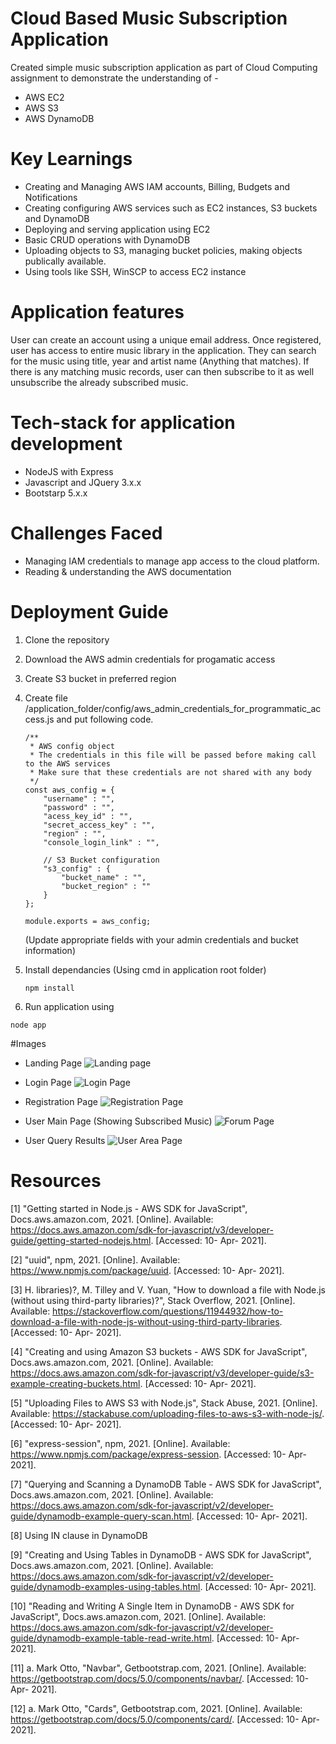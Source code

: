 # Cloud Based Music Subscription Application

Created simple music subscription application as part of Cloud Computing assignment to demonstrate the understanding of -
* AWS EC2 
* AWS S3
* AWS DynamoDB

# Key Learnings

* Creating and Managing AWS IAM accounts, Billing, Budgets and Notifications
* Creating configuring AWS services such as EC2 instances, S3 buckets and DynamoDB
* Deploying and serving application using EC2
* Basic CRUD operations with DynamoDB
* Uploading objects to S3, managing bucket policies, making objects publically available.
* Using tools like SSH, WinSCP to access EC2 instance

# Application features

User can create an account using a unique email address.
Once registered, user has access to entire music library in the application. They can search for the music using title, year and artist name (Anything that matches). 
If there is any matching music records, user can then subscribe to it as well unsubscribe the already subscribed music.

# Tech-stack for application development

* NodeJS with Express
* Javascript and JQuery 3.x.x
* Bootstarp 5.x.x

# Challenges Faced

* Managing IAM credentials to manage app access to the cloud platform.
* Reading & understanding the AWS documentation


# Deployment Guide

1. Clone the repository
2. Download the AWS admin credentials for progamatic access
3. Create S3 bucket in preferred region
4. Create file /application_folder/config/aws_admin_credentials_for_programmatic_access.js and put following code.
    ```
    /**
     * AWS config object
     * The credentials in this file will be passed before making call to the AWS services
     * Make sure that these credentials are not shared with any body
     */
    const aws_config = {
        "username" : "",
        "password" : "",
        "acess_key_id" : "",
        "secret_access_key" : "",
        "region" : "",
        "console_login_link" : "",

        // S3 Bucket configuration
        "s3_config" : {
            "bucket_name" : "",
            "bucket_region" : ""
        }
    };

    module.exports = aws_config;
    ```
    (Update appropriate fields with your admin credentials and bucket information)

5. Install dependancies (Using cmd in application root folder)
   ```
   npm install
   ```
6. Run application using 
  ```
  node app
  ```
  
  #Images
* Landing Page
![Landing page](https://github.com/yogesh-chaudhari-77/Lets-Take-Down-Spotify/tree/master/screenshots/1.png)

* Login Page
![Login Page](https://github.com/yogesh-chaudhari-77/Lets-Take-Down-Spotify/tree/master/screenshots/2.png)

* Registration Page
![Registration Page](https://github.com/yogesh-chaudhari-77/Lets-Take-Down-Spotify/tree/master/screenshots/3.png)

* User Main Page (Showing Subscribed Music)
![Forum Page](https://github.com/yogesh-chaudhari-77/Lets-Take-Down-Spotify/tree/master/screenshots/4.png)

* User Query Results
![User Area Page](https://github.com/yogesh-chaudhari-77/Lets-Take-Down-Spotify/tree/master/screenshots/5.png)


# Resources
[1] "Getting started in Node.js - AWS SDK for JavaScript", Docs.aws.amazon.com, 2021. [Online]. Available: https://docs.aws.amazon.com/sdk-for-javascript/v3/developer-guide/getting-started-nodejs.html. [Accessed: 10- Apr- 2021].

[2] "uuid", npm, 2021. [Online]. Available: https://www.npmjs.com/package/uuid. [Accessed: 10- Apr- 2021].

[3] H. libraries)?, M. Tilley and V. Yuan, "How to download a file with Node.js (without using third-party libraries)?", Stack Overflow, 2021. [Online]. Available: https://stackoverflow.com/questions/11944932/how-to-download-a-file-with-node-js-without-using-third-party-libraries. [Accessed: 10- Apr- 2021].

[4] "Creating and using Amazon S3 buckets - AWS SDK for JavaScript", Docs.aws.amazon.com, 2021. [Online]. Available: https://docs.aws.amazon.com/sdk-for-javascript/v3/developer-guide/s3-example-creating-buckets.html. [Accessed: 10- Apr- 2021].

[5] "Uploading Files to AWS S3 with Node.js", Stack Abuse, 2021. [Online]. Available: https://stackabuse.com/uploading-files-to-aws-s3-with-node-js/. [Accessed: 10- Apr- 2021].

[6] "express-session", npm, 2021. [Online]. Available: https://www.npmjs.com/package/express-session. [Accessed: 10- Apr- 2021].

[7] "Querying and Scanning a DynamoDB Table - AWS SDK for JavaScript", Docs.aws.amazon.com, 2021. [Online]. Available: https://docs.aws.amazon.com/sdk-for-javascript/v2/developer-guide/dynamodb-example-query-scan.html. [Accessed: 10- Apr- 2021].

[8]
Using IN clause in DynamoDB

[9] "Creating and Using Tables in DynamoDB - AWS SDK for JavaScript", Docs.aws.amazon.com, 2021. [Online]. Available: https://docs.aws.amazon.com/sdk-for-javascript/v2/developer-guide/dynamodb-examples-using-tables.html. [Accessed: 10- Apr- 2021].

[10] "Reading and Writing A Single Item in DynamoDB - AWS SDK for JavaScript", Docs.aws.amazon.com, 2021. [Online]. Available: https://docs.aws.amazon.com/sdk-for-javascript/v2/developer-guide/dynamodb-example-table-read-write.html. [Accessed: 10- Apr- 2021].

[11] a. Mark Otto, "Navbar", Getbootstrap.com, 2021. [Online]. Available: https://getbootstrap.com/docs/5.0/components/navbar/. [Accessed: 10- Apr- 2021].

[12] a. Mark Otto, "Cards", Getbootstrap.com, 2021. [Online]. Available: https://getbootstrap.com/docs/5.0/components/card/. [Accessed: 10- Apr- 2021].
